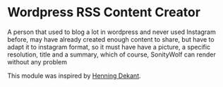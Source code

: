 # Wordpress RSS Content Creator

A person that used to blog a lot in wordpress and never used Instagram before, may have already created enough content to share, but have to adapt it to instagram format, so it must have have a picture, a specific resolution, title and a summary, which of course, SonityWolf can render without any problem


This module was inspired by [Henning Dekant](https://wavewatching.net/).


